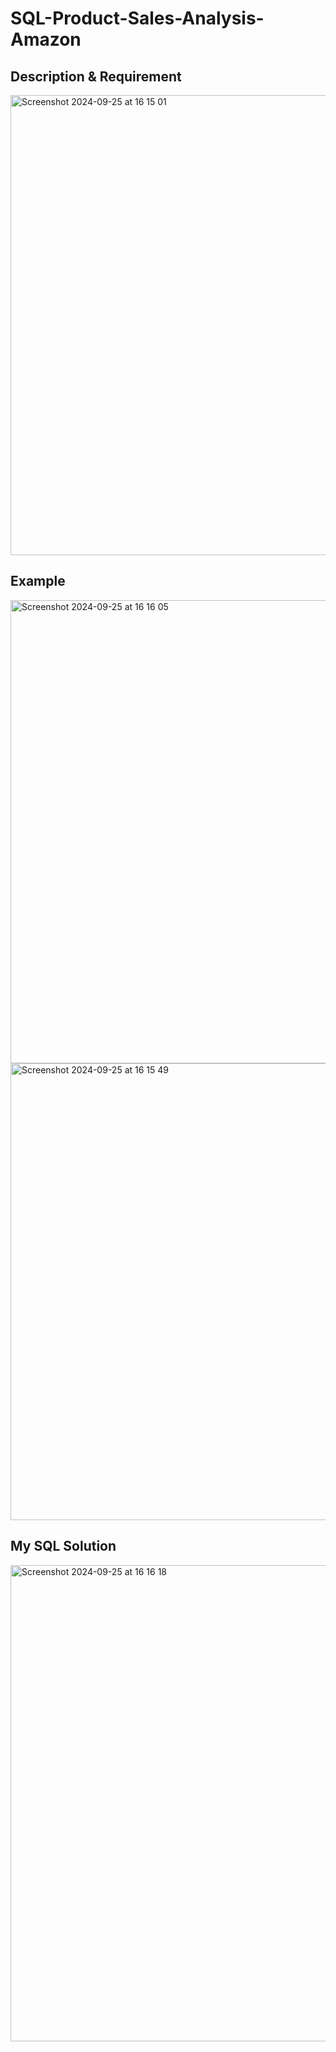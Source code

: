 # SQL-Product-Sales-Analysis-Amazon


## Description & Requirement

<img width="736" alt="Screenshot 2024-09-25 at 16 15 01" src="https://github.com/user-attachments/assets/cc628a35-31cf-4020-a434-8f220e6b820c">



## Example

<img width="741" alt="Screenshot 2024-09-25 at 16 16 05" src="https://github.com/user-attachments/assets/f555362d-a0a4-482b-a8a3-b56123c8b699">

<img width="731" alt="Screenshot 2024-09-25 at 16 15 49" src="https://github.com/user-attachments/assets/010d923b-f354-479b-b607-40c90a06b67c">


## My SQL Solution

<img width="762" alt="Screenshot 2024-09-25 at 16 16 18" src="https://github.com/user-attachments/assets/b164167d-ca16-488d-88d7-501bb8cc7f01">
